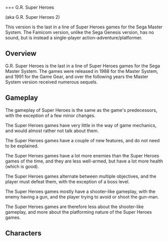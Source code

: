 
===
G.R. Super Heroes

(aka G.R. Super Heroes 2)

  
This version is the last in a line of Super Heroes games for the Sega Master System. The Famicom version, unlike the Sega Genesis version, has no sound, but is instead a single-player action-adventure/platformer.  
  

## Overview

G.R. Super Heroes is the last in a line of Super Heroes games for the Sega Master System. The games were released in 1988 for the Master System, and 1991 for the Game Gear, and over the following years the Master System version received numerous sequels.  
  

## Gameplay

The gameplay of Super Heroes is the same as the game's predecessors, with the exception of a few minor changes.  
  
The Super Heroes games have very little in the way of game mechanics, and would almost rather not talk about them.   
     

The Super Heroes games have a couple of new features, and do not need to be explained.  
   
The Super Heroes games have a lot more enemies than the Super Heroes games of the time, and they are less well-armed, but have a lot more health (which is good).  
   
The Super Heroes games alternate between multiple objectives, and the player must defeat them, with the exception of a boss level.  
  
The Super Heroes games mostly have a shooter-like gameplay, with the enemy having a gun, and the player trying to avoid or shoot the gun-man.    
  
The Super Heroes games are therefore less about the shooter-like gameplay, and more about the platforming nature of the Super Heroes games.   
  

## Characters    
      
     
     
                                 
                                                       
